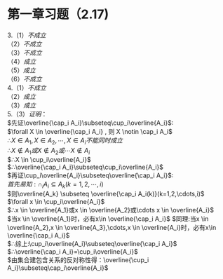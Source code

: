# 第一章习题（2.17)  
$3.（1）不成立$  
  $（2）不成立$  
  $（3）不成立$  
  $（4）成立$  
  $（5）成立$  
  $（6）不成立$  
$4.（1）不成立$  
  $（2）成立$  
  $（3）成立$  
$5.（3）证明：$  
$先证\overline{\cap_i A_i}\subseteq\cup_i\overline{A_i}$:  
$\forall X \in \overline{\cap_i A_i} , 则 X \notin \cap_i A_i$  
$∴ X \in A_1,X \in A_2,\cdots,X \in A_i不能同时成立$  
$∴X \notin A_1或X \notin A_2或\cdots X \notin A_i$  
$∴X \in \cup_i\overline{A_i}$  
$∴\overline{\cap_i A_i}\subseteq\cup_i\overline{A_i}$  
$再证\cup_i\overline{A_i}\subseteq\overline{\cap_i A_i}$:  
$首先易知:\cap_i A_i \subseteq A_k(k=1,2,\cdots,i)$  
$则\overline{A_k} \subseteq \overline{\cap_i A_i(k)}(k=1,2,\cdots,i)$  
$\forall x \in \cup_i\overline{A_i}$  
$∴x \in \overline{A_1}或x \in \overline{A_2}或\cdots x \in \overline{A_i}$  
$当x \in \overline{A_1}时，必有x\in \overline{\cap_i A_i}$
$同理:当x \in \overline{A_2},x \in \overline{A_3},\cdots,x \in \overline{A_i}时，必有x\in \overline{\cap_i A_i}$  
$∴综上:\cup_i\overline{A_i}\subseteq\overline{\cap_i A_i}$  
$∴\overline{\cap_i A_i}=\cup_i\overline{A_i}$  
$由集合建包含关系的反对称性得：\overline{\cup_i A_i}\subseteq\cap_i\overline{A_i}$